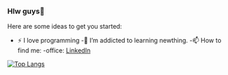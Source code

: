 ### Hlw guys👋




Here are some ideas to get you started:

- :zap: I love  programming
  -🌱 I’m addicted to learning newthing.
  -📫 How to find me: 
  -office: [LinkedIn](https://www.linkedin.com/in/abhishek-swarnakar-790b94204)
 

[![Top Langs](https://github-readme-stats.vercel.app/api/top-langs/?username=anuraghazra)](https://github.com/anuraghazra/github-readme-stats)
